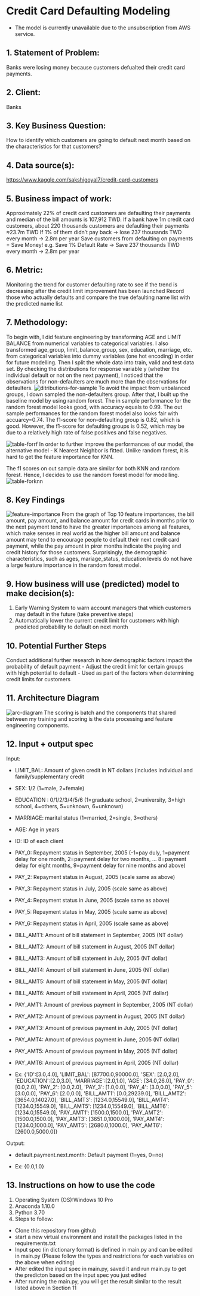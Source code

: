 # Credit Card Defaulting Modeling
* The model is currently unavailable due to the unsubscription from AWS service.
## 1. Statement of Problem: 
Banks were losing money because customers defualted their credit card payments. 

## 2. Client: 
Banks

## 3. Key Business Question: 
How to identify which customers are going to default next month based on the characteristics for that customers? 

## 4. Data source(s): 
https://www.kaggle.com/sakshigoyal7/credit-card-customers

## 5. Business impact of work: 
Approximately 22% of credit card customers are defaulting their payments and median of the bill amounts is 107,912 TWD.
If a bank have 1m credit card customers, about 220 thousands customers are defaulting their payments ≈23.7m TWD 
If 1% of them didn’t pay back → lose 237 thousands TWD every month → 2.8m per year
Save customers from defaulting on payments = Save Money! 
e.g. Save 1% Default Rate → Save 237 thousands TWD every month → 2.8m per year

## 6. Metric: 
Monitoring the trend for customer defaulting rate to see if the trend is decreasing after the credit limit improvement has been launched
Record those who actually defaults and compare the true defaulting name list with the predicted name list

## 7. Methodology:
To begin with, I did feature engineering by transforming AGE and LIMIT BALANCE from numerical variables to categorical variables.
I also transformed age_group, limit_balance_group, sex, education, marriage, etc. from categorical variables into dummy variables (one hot encoding) in order for future modelling. 
Then I split the whole data into train, valid and test data set. By checking the distributions for response variable y (whether the individual default or not on the next payment),
I noticed that the observations for non-defaulters are much more than the observations for defaulters. 
![ditributions-for-sample](https://github.com/UCLA-Stats-404-W21/MIAO-YU/blob/feature/images/distributions%20for%20default%20and%20non-default.png)
To avoid the impact from unbalanced groups, I down sampled the non-defaulters group.
After that, I built up the baseline model by using random forest.
The in sample performance for the random forest model looks good, with accuracy equals to 0.99. 
The out sample performances for the random forest model also looks fair with accuarcy=0.74. 
The f1-score for non-defaulting group is 0.82, which is good. However, the f1-score for defaulting groups is 0.52, which may be due to a relatively high rate of false positives and false negatives.

![table-forrf](https://github.com/UCLA-Stats-404-W21/MIAO-YU/blob/feature/images/performances%20for%20rf%20on%20out%20sample.png)
In order to further improve the performances of our model, the alternative model - K Nearest Neighbor is fitted. 
Unlike random forest, it is hard to get the feature importance for KNN.

The f1 scores on out sample data are similar for both KNN and random forest. Hence, I decides to use the random forest model for modelling.
![table-forknn](https://github.com/UCLA-Stats-404-W21/MIAO-YU/blob/feature/images/performances%20for%20knn%20out%20sample.png)

## 8. Key Findings 
![feature-importance](https://github.com/UCLA-Stats-404-W21/MIAO-YU/blob/feature/images/top%2010%20feature%20importances.png)
From the graph of Top 10 feature importances, the bill amount, pay amount, and balance amount for credit cards in months prior to the next payment
tend to have the greater importances among all features, which make senses in real world as the higher bill amount and balance amount may tend 
to encourage people to default their next credit card payment, while the pay amount in piror months indicate the paying and credit history for those customers.
Surprisingly, the demographic characteristics, such as ages, mariage_status, education levels do not have a large feature importance in the random forest model. 

## 9. How business will use (predicted) model to make decision(s): 
1. Early Warning System to warn account managers that which customers may default in the future (take preventive steps)
2. Automatically lower the current credit limit for customers with high predicted probability to default on next month 

## 10. Potential Further Steps
Conduct additional further research in how demographic factors impact the probability of default payment
 	- Adjust the credit limit for certain groups with high potential to default
	- Used as part of the factors when determining credit limits for customers

## 11. Architecture Diagram
![arc-diagram](https://github.com/UCLA-Stats-404-W21/MIAO-YU/blob/feature/images/arc-diagram.png)
The scoring is batch and the components that shared between my training and scoring is the data processing and feature engineering components.


## 12. Input + output spec
Input: 
- LIMIT_BAL: Amount of given credit in NT dollars (includes individual and family/supplementary credit
- SEX: 1/2 (1=male, 2=female)
- EDUCATION : 0/1/2/3/4/5/6 (1=graduate school, 2=university, 3=high school, 4=others, 5=unknown, 6=unknown)
- MARRIAGE: marital status (1=married, 2=single, 3=others)
- AGE: Age in years
- ID: ID of each client
- PAY_0: Repayment status in September, 2005 (-1=pay duly, 1=payment delay for one month, 2=payment delay for two months, … 8=payment delay for eight months, 9=payment delay for nine months and above)
- PAY_2: Repayment status in August, 2005 (scale same as above)
- PAY_3: Repayment status in July, 2005 (scale same as above)
- PAY_4: Repayment status in June, 2005 (scale same as above)
- PAY_5: Repayment status in May, 2005 (scale same as above)
- PAY_6: Repayment status in April, 2005 (scale same as above)
- BILL_AMT1: Amount of bill statement in September, 2005 (NT dollar)
- BILL_AMT2: Amount of bill statement in August, 2005 (NT dollar)
- BILL_AMT3: Amount of bill statement in July, 2005 (NT dollar)
- BILL_AMT4: Amount of bill statement in June, 2005 (NT dollar)
- BILL_AMT5: Amount of bill statement in May, 2005 (NT dollar)
- BILL_AMT6: Amount of bill statement in April, 2005 (NT dollar)
- PAY_AMT1: Amount of previous payment in September, 2005 (NT dollar)
- PAY_AMT2: Amount of previous payment in August, 2005 (NT dollar)
- PAY_AMT3: Amount of previous payment in July, 2005 (NT dollar)
- PAY_AMT4: Amount of previous payment in June, 2005 (NT dollar)
- PAY_AMT5: Amount of previous payment in May, 2005 (NT dollar)
- PAY_AMT6: Amount of previous payment in April, 2005 (NT dollar)

- Ex:
{'ID':[3.0,4.0],
                     'LIMIT_BAL': [87700.0,90000.0],
                     'SEX': [2.0,2.0],
                     'EDUCATION':[2.0,3.0],
                     'MARRIAGE':[2.0,1.0],
                     'AGE': [34.0,26.0],
                     'PAY_0': [0.0,2.0],
                     'PAY_2': [0.0,2.0],
                     'PAY_3': [1.0,0.0],
                     'PAY_4': [3.0,0.0],
                     'PAY_5': [3.0,0.0],
                     'PAY_6': [2.0,0.0],
                     'BILL_AMT1': [0.0,29239.0],
                     'BILL_AMT2': [3654.0,14027.0],
                     'BILL_AMT3': [1234.0,15549.0],
                     'BILL_AMT4': [1234.0,15549.0],
                     'BILL_AMT5': [1234.0,15549.0],
                     'BILL_AMT6': [1234.0,15549.0],
                     'PAY_AMT1': [1500.0,1500.0],
                     'PAY_AMT2': [1500.0,1500.0],
                     'PAY_AMT3': [3651.0,1000.00],
                     'PAY_AMT4': [1234.0,1000.0],
                     'PAY_AMT5': [2680.0,1000.0],
                     'PAY_AMT6': [2600.0,5000.0]}

Output:
- default.payment.next.month: Default payment (1=yes, 0=no)

- Ex: {0.0,1.0}


## 13. Instructions on how to use the code
1.  Operating System (OS):Windows 10 Pro
2. Anaconda 1.10.0
3. Python 3.70 
4. Steps to follow:
- Clone this repository from github
- start a new virtual environment and install the packages listed in the requirements.txt 
- Input spec (in dictionary format) is defined in main.py and can be edited in main.py (Please follow the types and restrictions for each variables on the above when editing)
- After edited the input spec in main.py, saved it and run main.py to get the predicton based on the input spec you just edited 
- After running the main.py, you will get the result similar to the result listed above in Section 11 



